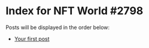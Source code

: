 # Index for NFT World #2798
Posts will be displayed in the order below:

- [Your first post](./001-first.md)

